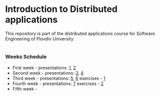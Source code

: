 # Introduction to Distributed applications
This repository is part of the distributed applications course for Software Engineering of Plovdiv University


#
### Weeks Schedule

* First week - presentations: [1](https://github.com/pkyurkchiev/distributed-applications-for-se/tree/master/presentations/Lecture-01.pdf), [2](https://github.com/pkyurkchiev/distributed-applications-for-se/tree/master/presentations/Lecture-02.pdf)
* Second week - presentations: [3](https://github.com/pkyurkchiev/distributed-applications-for-se/tree/master/presentations/Lecture-03.pdf), [4](https://github.com/pkyurkchiev/distributed-applications-for-se/tree/master/presentations/Lecture-04.pdf)
* Third week - presentations: [5](https://github.com/pkyurkchiev/distributed-applications-for-se/tree/master/presentations/Lecture-05.pdf), [6](https://github.com/pkyurkchiev/distributed-applications-for-se/tree/master/presentations/Lecture-06.pdf)
exercises - 
[1](https://github.com/pkyurkchiev/distributed-applications-for-se/tree/master/exercises/week_01)
* Fourth week - presentations: [7](https://github.com/pkyurkchiev/distributed-applications-for-se/tree/master/presentations/Lecture-07.pdf)
exercises - 
[2](https://github.com/pkyurkchiev/distributed-applications-for-se/tree/master/exercises/week_02)
* Fifth week -
